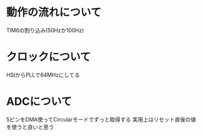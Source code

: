 




# 動作の流れについて
TIM6の割り込み(50Hzか100Hz)

# クロックについて
HSIからPLLで64MHzにしてる

# ADCについて
5ピンをDMA使ってCircularモードでずっと取得する
実用上はリセット直後の値を使うと良いと思う